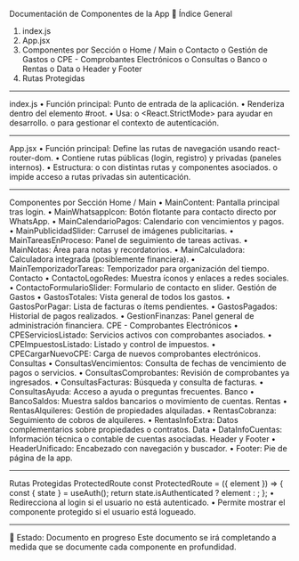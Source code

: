 Documentación de Componentes de la App
📍 Índice General
1.	index.js
2.	App.jsx
3.	Componentes por Sección
o	Home / Main
o	Contacto
o	Gestión de Gastos
o	CPE - Comprobantes Electrónicos
o	Consultas
o	Banco
o	Rentas
o	Data
o	Header y Footer
4.	Rutas Protegidas
________________________________________
index.js
•	Función principal: Punto de entrada de la aplicación.
•	Renderiza <App /> dentro del elemento #root.
•	Usa:
o	<React.StrictMode> para ayudar en desarrollo.
o	<AuthProvider> para gestionar el contexto de autenticación.
________________________________________
App.jsx
•	Función principal: Define las rutas de navegación usando react-router-dom.
•	Contiene rutas públicas (login, registro) y privadas (paneles internos).
•	Estructura:
o	<Routes> con distintas rutas y componentes asociados.
o	<ProtectedRoute> impide acceso a rutas privadas sin autenticación.
________________________________________
Componentes por Sección
Home / Main
•	MainContent: Pantalla principal tras login.
•	MainWhatsappIcon: Botón flotante para contacto directo por WhatsApp.
•	MainCalendarioPagos: Calendario con vencimientos y pagos.
•	MainPublicidadSlider: Carrusel de imágenes publicitarias.
•	MainTareasEnProceso: Panel de seguimiento de tareas activas.
•	MainNotas: Área para notas y recordatorios.
•	MainCalculadora: Calculadora integrada (posiblemente financiera).
•	MainTemporizadorTareas: Temporizador para organización del tiempo.
Contacto
•	ContactoLogoRedes: Muestra íconos y enlaces a redes sociales.
•	ContactoFormularioSlider: Formulario de contacto en slider.
Gestión de Gastos
•	GastosTotales: Vista general de todos los gastos.
•	GastosPorPagar: Lista de facturas o ítems pendientes.
•	GastosPagados: Historial de pagos realizados.
•	GestionFinanzas: Panel general de administración financiera.
CPE - Comprobantes Electrónicos
•	CPEServiciosListado: Servicios activos con comprobantes asociados.
•	CPEImpuestosListado: Listado y control de impuestos.
•	CPECargarNuevoCPE: Carga de nuevos comprobantes electrónicos.
Consultas
•	ConsultasVencimientos: Consulta de fechas de vencimiento de pagos o servicios.
•	ConsultasComprobantes: Revisión de comprobantes ya ingresados.
•	ConsultasFacturas: Búsqueda y consulta de facturas.
•	ConsultasAyuda: Acceso a ayuda o preguntas frecuentes.
Banco
•	BancoSaldos: Muestra saldos bancarios o movimiento de cuentas.
Rentas
•	RentasAlquileres: Gestión de propiedades alquiladas.
•	RentasCobranza: Seguimiento de cobros de alquileres.
•	RentasInfoExtra: Datos complementarios sobre propiedades o contratos.
Data
•	DataInfoCuentas: Información técnica o contable de cuentas asociadas.
Header y Footer
•	HeaderUnificado: Encabezado con navegación y buscador.
•	Footer: Pie de página de la app.
________________________________________
Rutas Protegidas
ProtectedRoute
const ProtectedRoute = ({ element }) => {
  const { state } = useAuth();
  return state.isAuthenticated ? element : <Navigate to="/login" />;
};
•	Redirecciona al login si el usuario no está autenticado.
•	Permite mostrar el componente protegido si el usuario está logueado.
________________________________________
📌 Estado: Documento en progreso
Este documento se irá completando a medida que se documente cada componente en profundidad.

